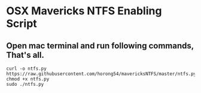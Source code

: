 OSX Mavericks NTFS Enabling Script
==============

Open mac terminal and run following commands, That's all.
--------------

	curl -o ntfs.py https://raw.githubusercontent.com/horong54/mavericksNTFS/master/ntfs.py
	chmod +x ntfs.py 
	sudo ./ntfs.py 
